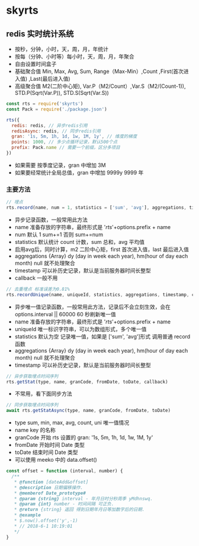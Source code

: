 # skyrts

## redis 实时统计系统

- 按秒，分钟，小时，天，周，月，年统计
- 按每（分钟、小时等）每小时，天，周，月，年聚合
- 自由设置时间盒子
- 基础聚合值 Min, Max, Avg, Sum, Range（Max-Min）,Count ,First(首次进入值) ,Last(最后进入值)
- 高级聚合值 M2(二阶中心矩), Var.P（M2/Count）,Var.S（M2/(Count-1)), STD.P(Sqrt(Var.P)), STD.S(Sqrt(Var.S))
```javascript
const rts = require('skyrts')
const Pack = require('./package.json')

rts({
  redis: redis, // 异步redis引用
  redisAsync: redis, // 同步redis引用
  gran: '1s, 5m, 1h, 1d, 1w, 1M, 1y', // 维度的梯度
  points: 1000, // 多少点循环记录，默认500个点
  prefix: Pack.name // 需要一个前缀，区分多项目
})
```

- 如果需要 按季度记录，gran 中增加 3M
- 如果要经常统计全局总值，gran 中增加 9999y 9999 年

### 主要方法

```javaScript
// 埋点
rts.record(name, num = 1, statistics = ['sum', 'avg'], aggregations, timestamp, callback)
```

- 异步记录函数，一般常用此方法
- name 准备存放的字符串，最终形式是 '_rts_'+options.prefix + name
- num 默认 1 sum+=1 否则 sum+=num
- statistics 默认统计 count 计数，sum 总和，avg 平均值
- 启用avg后，同时计算，m2 二阶中心矩，first 首次进入值，last 最后进入值
- aggregations {Array} dy (day in week each year), hm(hour of day each month) null 就不处理聚合
- timestamp 可以补历史记录，默认是当前服务器时间长整型
- callback 一般不用

```javaScript
// 去重埋点 标准误差为0.81%
rts.recordUnique(name, uniqueId, statistics, aggregations, timestamp, callback)
```

- 异步唯一值记录函数，一般常用此方法，记录后不会立刻生效，会在 options.interval || 60000 60 秒刷新唯一值
- name 准备存放的字符串，最终形式是 '_rts_'+options.prefix + name
- uniqueId 唯一标识字符串，可以为数组形式，多个唯一值
- statistics 默认为空 记录唯一值，如果是 ['sum', 'avg']形式 调用普通 record 函数
- aggregations {Array} dy (day in week each year), hm(hour of day each month) null 就不处理聚合
- timestamp 可以补历史记录，默认是当前服务器时间长整型

```javaScript
// 异步获取埋点时间序列
rts.getStat(type, name, granCode, fromDate, toDate, callback)
```

- 不常用，看下面同步方法

```javaScript
// 同步获取埋点时间序列
await rts.getStatAsync(type, name, granCode, fromDate, toDate)
```

- type sum, min, max, avg, count, uni 唯一值情况
- name key 的名称
- granCode 开始 rts 设置的 gran: '1s, 5m, 1h, 1d, 1w, 1M, 1y'
- fromDate 开始时间 Date 类型
- toDate 结束时间 Date 类型
- 可以使用 meeko 中的 data.offset()

```javaScript
const offset = function (interval, number) {
  /**
   * @function [dateAdd&offset]
   * @description 日期偏移操作.
   * @memberof Date_prototype#
   * @param {string} interval - 年月日时分秒周季 yMdhnswq.
   * @param {int} number - 时间间隔 可正负.
   * @return {string} 返回 得到日期年月日等加数字后的日期.
   * @example
   * $.now().offset('y',-1)
   * // 2018-6-1 10:19:01
   */
}
```
